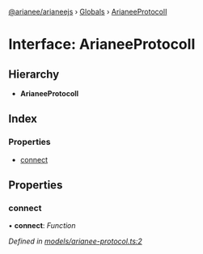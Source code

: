 [@arianee/arianeejs](../README.md) › [Globals](../globals.md) › [ArianeeProtocolI](arianeeprotocoli.md)

# Interface: ArianeeProtocolI

## Hierarchy

* **ArianeeProtocolI**

## Index

### Properties

* [connect](arianeeprotocoli.md#connect)

## Properties

###  connect

• **connect**: *Function*

*Defined in [models/arianee-protocol.ts:2](https://github.com/stefdelec/arianeeJS/blob/07076e4/src/models/arianee-protocol.ts#L2)*
